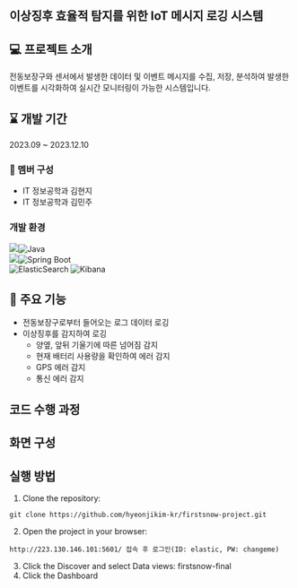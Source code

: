 ## 이상징후 효율적 탐지를 위한 IoT 메시지 로깅 시스템  

  
## 💻 프로젝트 소개
전동보장구와 센서에서 발생한 데이터 및 이벤트 메시지를 수집, 저장, 분석하여 발생한 이벤트를 시각화하여 실시간 모니터링이 가능한 시스템입니다.
<br>

## ⌛️ 개발 기간
2023.09 ~ 2023.12.10 

### 👭 멤버 구성
- IT 정보공학과 김현지
- IT 정보공학과 김민주  

### 개발 환경
<img src="https://img.shields.io/badge/Language-%23121011?style=for-the-badge">![Java](https://img.shields.io/badge/java-%23ED8B00.svg?style=for-the-badge&logo=java&logoColor=white)   
<img src="https://img.shields.io/badge/Framework-%23121011?style=for-the-badge">![Spring Boot](https://img.shields.io/badge/springboot-%6DB33F.svg?style=for-the-badge&logo=springboot&logoColor=white)    
![ElasticSearch](https://img.shields.io/badge/-ElasticSearch-005571?style=for-the-badge&logo=elasticsearch)
![Kibana](https://img.shields.io/badge/-Kibana-005571?style=for-the-badge&logo=kibana)


## 📌 주요 기능
- 전동보장구로부터 들어오는 로그 데이터 로깅
- 이상징후를 감지하여 로깅
  - 양옆, 앞뒤 기울기에 따른 넘어짐 감지
  - 현재 배터리 사용량을 확인하여 에러 감지
  - GPS 에러 감지
  - 통신 에러 감지

## 코드 수행 과정


## 화면 구성



## 실행 방법
1. Clone the repository:
```
git clone https://github.com/hyeonjikim-kr/firstsnow-project.git  
```  
2. Open the project in your browser:
```
http://223.130.146.101:5601/ 접속 후 로그인(ID: elastic, PW: changeme)  
```  
3. Click the Discover and select Data views: firstsnow-final  
4. Click the Dashboard  
